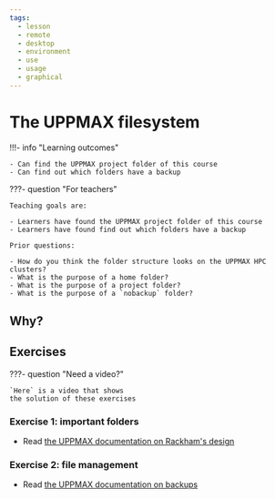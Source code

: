 ```yaml
---
tags:
  - lesson
  - remote
  - desktop
  - environment
  - use
  - usage
  - graphical
---
```


# The UPPMAX filesystem

!!!- info "Learning outcomes"

    - Can find the UPPMAX project folder of this course
    - Can find out which folders have a backup

???- question "For teachers"

    Teaching goals are:

    - Learners have found the UPPMAX project folder of this course
    - Learners have found find out which folders have a backup

    Prior questions:

    - How do you think the folder structure looks on the UPPMAX HPC clusters?
    - What is the purpose of a home folder?
    - What is the purpose of a project folder?
    - What is the purpose of a `nobackup` folder?

## Why?




## Exercises

???- question "Need a video?"

    `Here` is a video that shows
    the solution of these exercises


### Exercise 1: important folders

- Read [the UPPMAX documentation on Rackham's design](https://docs.uppmax.uu.se/cluster_guides/rackhams_design/#folder-structure)

### Exercise 2: file management

- Read [the UPPMAX documentation on backups](https://docs.uppmax.uu.se/cluster_guides/backup/)

